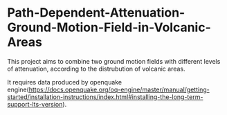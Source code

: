 # Path-Dependent-Attenuation-Ground-Motion-Field-in-Volcanic-Areas

This project aims to combine two ground motion fields with different levels of attenuation, according to the distrubution of volcanic areas.

It requires data produced by openquake engine(https://docs.openquake.org/oq-engine/master/manual/getting-started/installation-instructions/index.html#installing-the-long-term-support-lts-version). 
